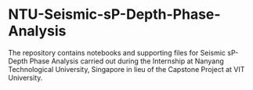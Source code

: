 # NTU-Seismic-sP-Depth-Phase-Analysis
The repository contains notebooks and supporting files for Seismic sP-Depth Phase Analysis carried out during the Internship at Nanyang Technological University, Singapore in lieu of the Capstone Project at VIT University.
